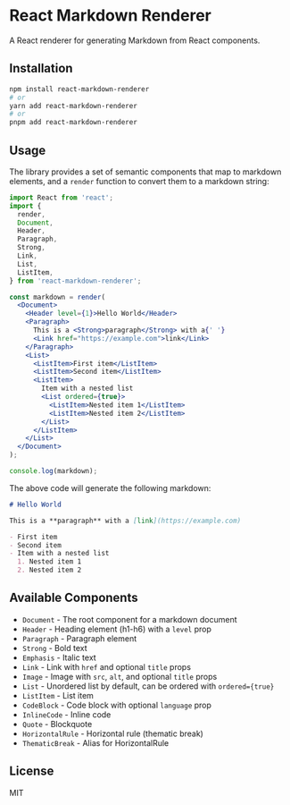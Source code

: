 # React Markdown Renderer

A React renderer for generating Markdown from React components.

## Installation

```bash
npm install react-markdown-renderer
# or
yarn add react-markdown-renderer
# or
pnpm add react-markdown-renderer
```

## Usage

The library provides a set of semantic components that map to markdown elements, and a `render` function to convert them to a markdown string:

```jsx
import React from 'react';
import {
  render,
  Document,
  Header,
  Paragraph,
  Strong,
  Link,
  List,
  ListItem,
} from 'react-markdown-renderer';

const markdown = render(
  <Document>
    <Header level={1}>Hello World</Header>
    <Paragraph>
      This is a <Strong>paragraph</Strong> with a{' '}
      <Link href="https://example.com">link</Link>
    </Paragraph>
    <List>
      <ListItem>First item</ListItem>
      <ListItem>Second item</ListItem>
      <ListItem>
        Item with a nested list
        <List ordered={true}>
          <ListItem>Nested item 1</ListItem>
          <ListItem>Nested item 2</ListItem>
        </List>
      </ListItem>
    </List>
  </Document>
);

console.log(markdown);
```

The above code will generate the following markdown:

```markdown
# Hello World

This is a **paragraph** with a [link](https://example.com)

- First item
- Second item
- Item with a nested list
  1. Nested item 1
  2. Nested item 2
```

## Available Components

- `Document` - The root component for a markdown document
- `Header` - Heading element (h1-h6) with a `level` prop
- `Paragraph` - Paragraph element
- `Strong` - Bold text
- `Emphasis` - Italic text
- `Link` - Link with `href` and optional `title` props
- `Image` - Image with `src`, `alt`, and optional `title` props
- `List` - Unordered list by default, can be ordered with `ordered={true}`
- `ListItem` - List item
- `CodeBlock` - Code block with optional `language` prop
- `InlineCode` - Inline code
- `Quote` - Blockquote
- `HorizontalRule` - Horizontal rule (thematic break)
- `ThematicBreak` - Alias for HorizontalRule

## License

MIT
